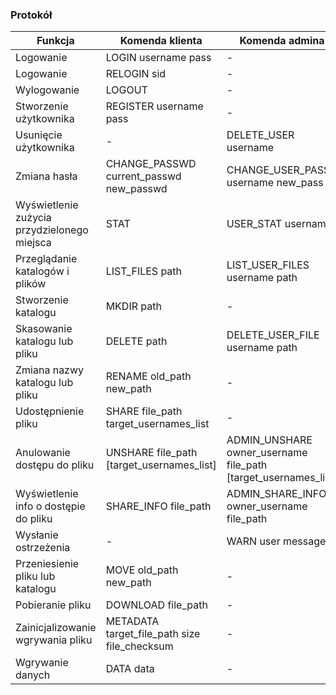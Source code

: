 ### Protokół

Funkcja | Komenda klienta | Komenda admina | Odpowiedź serwera
--- | --- | --- | ---
Logowanie | LOGIN username pass | - | LOGGED sid [warn_list]
Logowanie | RELOGIN sid | - | LOGGED sid [warn_list]
Wylogowanie | LOGOUT | - | OK / ERROR code msg
Stworzenie użytkownika | REGISTER username pass | - | OK / ERROR code msg
Usunięcie użytkownika | - | DELETE_USER username | OK / ERROR code msg
Zmiana hasła | CHANGE_PASSWD current_passwd new_passwd | CHANGE_USER_PASS username new_pass | OK / ERROR code msg
Wyświetlenie zużycia przydzielonego miejsca | STAT | USER_STAT username | STAT [stat_list] - do przemyślenia
Przeglądanie katalogów i plików | LIST_FILES path | LIST_USER_FILES username path | FILES [file_with_metadata_list]
Stworzenie katalogu | MKDIR path | - | OK / ERROR code msg
Skasowanie katalogu lub pliku | DELETE path | DELETE_USER_FILE username path | OK / ERROR code msg
Zmiana nazwy katalogu lub pliku | RENAME old_path new_path | - | OK / ERROR code msg
Udostępnienie pliku | SHARE file_path target_usernames_list | - | OK / ERROR code msg
Anulowanie dostępu do pliku | UNSHARE file_path [target_usernames_list] | ADMIN_UNSHARE owner_username file_path [target_usernames_list] | OK / ERROR code msg
Wyświetlenie info o dostępie do pliku | SHARE_INFO file_path | ADMIN_SHARE_INFO owner_username file_path | SHARED file_path [who_list]
Wysłanie ostrzeżenia | - | WARN user message | OK / ERROR code msg
Przeniesienie pliku lub katalogu | MOVE old_path new_path | - | OK / ERROR code msg
Pobieranie pliku | DOWNLOAD file_path | - | DATA data
Zainicjalizowanie wgrywania pliku | METADATA target_file_path size file_checksum | - | CAN_SEND starting_chunk / ERROR code msg
Wgrywanie danych | DATA data | - | OK / ERROR code msg
